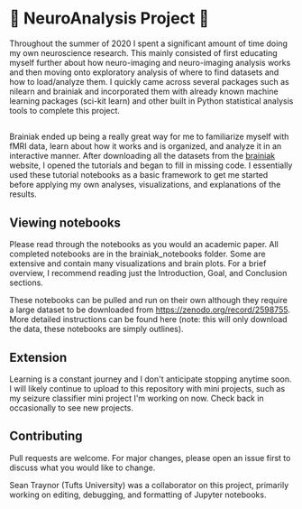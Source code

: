 # 🧠 NeuroAnalysis Project 🧠

Throughout the summer of 2020 I spent a significant amount of time doing my own neuroscience research. This mainly consisted of first educating myself further about how neuro-imaging and neuro-imaging analysis works and then moving onto exploratory analysis of where to find datasets and how to load/analyze them. I quickly came across several packages such as nilearn and brainiak and incorporated them with already known machine learning packages (sci-kit learn) and other built in Python statistical analysis tools to complete this project.


##
Brainiak ended up being a really great way for me to familiarize myself with fMRI data, learn about how it works and is organized, and analyze it in an interactive manner. After downloading all the datasets from the [brainiak](https://brainiak.org/tutorials/) website, I opened the tutorials and began to fill in missing code. I essentially used these tutorial notebooks as a basic framework to get me started before applying my own analyses, visualizations, and explanations of the results. 


## Viewing notebooks

Please read through the notebooks as you would an academic paper. All completed notebooks are in the brainiak_notebooks folder. Some are extensive and contain many visualizations and brain plots. For a brief overview, I recommend reading just the Introduction, Goal, and Conclusion sections. 

These notebooks can be pulled and run on their own although they require a large dataset to be downloaded from https://zenodo.org/record/2598755. More detailed instructions can be found here (note: this will only download the data, these notebooks are simply outlines).

## Extension 
Learning is a constant journey and I don't anticipate stopping anytime soon. I will likely continue to upload to this repository with mini projects, such as my seizure classifier mini project I'm working on now. Check back in occasionally to see new projects. 

## Contributing
Pull requests are welcome. For major changes, please open an issue first to discuss what you would like to change.

Sean Traynor (Tufts University) was a collaborator on this project, primarily working on editing, debugging, and formatting of Jupyter notebooks. 

